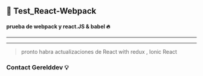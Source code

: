 ##  :punch: Test_React-Webpack
#### prueba de webpack y react.JS  &amp; babel :fire:
---- 
----

> pronto habra actualizaciones de React with redux , Ionic React

### Contact Gerelddev :bulb:
